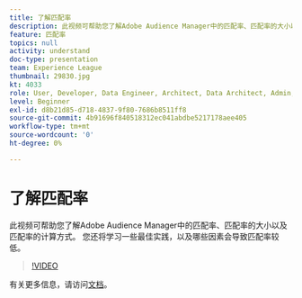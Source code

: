 ```yaml
---
title: 了解匹配率
description: 此视频可帮助您了解Adobe Audience Manager中的匹配率、匹配率的大小以及匹配率的计算方式。 您还将学习一些最佳实践，以及哪些因素会导致匹配率较低。
feature: 匹配率
topics: null
activity: understand
doc-type: presentation
team: Experience League
thumbnail: 29830.jpg
kt: 4033
role: User, Developer, Data Engineer, Architect, Data Architect, Admin, Leader
level: Beginner
exl-id: d8b21d85-d718-4837-9f80-7686b8511ff8
source-git-commit: 4b91696f840518312ec041abdbe5217178aee405
workflow-type: tm+mt
source-wordcount: '0'
ht-degree: 0%

---
```


# 了解匹配率

此视频可帮助您了解Adobe Audience Manager中的匹配率、匹配率的大小以及匹配率的计算方式。 您还将学习一些最佳实践，以及哪些因素会导致匹配率较低。

>[!VIDEO](https://video.tv.adobe.com/v/29830/?quality=12)

有关更多信息，请访问[文档](https://docs.adobe.com/help/en/audience-manager/user-guide/features/addressable-audiences.html)。
